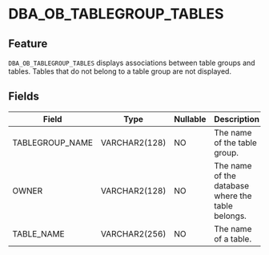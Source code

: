 DBA_OB_TABLEGROUP_TABLES
=============================================

Feature
-------------------

`DBA_OB_TABLEGROUP_TABLES` displays associations between table groups and tables. Tables that do not belong to a table group are not displayed.

Fields
----------------------



| Field           | Type          | Nullable | Description                                       |
|-----------------|---------------|----------|---------------------------------------------------|
| TABLEGROUP_NAME | VARCHAR2(128) | NO       | The name of the table group.                      |
| OWNER           | VARCHAR2(128) | NO       | The name of the database where the table belongs. |
| TABLE_NAME      | VARCHAR2(256) | NO       | The name of a table.                              |


